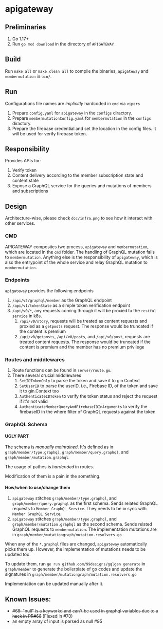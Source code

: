 # apigateway

## Preliminaries

1. Go 1.17+
2. Run `go mod download` in the directory of `APIGATEWAY`

## Build

Run `make all` or `make clean all` to compile the binaries, `apigateway` and `membermutation` in `bin/`.

## Run

Configurations file names are *implicitly* hardcoded in `cmd` via `vipers`

1. Prepare `config.yaml` for `apigateway` in the `configs` diractory.
2. Prepare `membermutationConfig.yaml` for `membermutation` in the `configs` diractory.
3. Prepare the firebase credential and set the location in the config files. It will be used for verify firebase token.

## Responsibility

Provides APIs for:

1. Verify token
2. Content delivery according to the member subscription state and content state
3. Expose a GraphQL service for the queries and mutations of members and subscriptions

## Design

Architecture-wise, please check `doc/infra.png` to see how it interact with other services.

### CMD

APIGATEWAY composites two process, `apigateway` and `membermutation`, which are located in the `cmd` folder. The handling of GraphQL mutation falls to `membermutation`. Anything else is the responsibility of `apigateway`, which is also the entrypoint of the whole service and relay GraphQL mutation to `membermutation`.

### Endpoints

`apigateway` provides the following endpoints

1. `/api/v2/graphql/member` as the GraphQL endpoint
2. `/api/v1/tokenState` as a simple token verification endpoint
3. `/api/v0/*`, any requests coming through it will be proxied to the `restful service` in k8s. 
   1. `/api/v0/story`, requests will be treated as content requests and proxied as a `getposts` request. The response would be truncated if the content is premium
   2. `/api/v0/getposts`, `/api/v0/posts`, and `/api/v0/post`, requests are treated content requests. The response would be truncated if the content is premium and the member has no premium privilege

### Routes and middlewares

1. Route functions can be found in `server/route.go`.
2. There several crucial middlewares
   1. `SetIDTokenOnly` to parse the token and save it to gin.Context
   2. `SetUserID` to parse the userID, i.e., Firebase ID, of the token and save it to gin.Context too
   3. `AuthenticateIDToken` to verify the token status and reject the request if it's not valid
   4. `AuthenticateMemberQueryAndFirebaseIDInArguments` to verify the firebaseID in the where filter of GraphQL requests against the token

### GraphQL Schema

#### UGLY PART

The schema is *manually maintained*. It's defined as in `graph/member/type.graphql`, `graph/member/query.graphql`, and `graph/member/mutation.graphql`.

The usage of pathes is *hardcoded* in routes.

Modification of them is a pain in the something.

#### How/when to use/change them

1. `apigateway` stitches `graph/member/type.graphql`, and `graph/member/query.graphql` as the first schema. Sends related GraphQL requests to `Member GraphQL Service`. They needs to be in sync with `Member GraphQL Service`.
2. `apigateway` stitches `graph/member/type.graphql`, and `graph/member/mutation.graphql` as the second schema. Sends related GraphQL requests to `membermutation`. The implementation mutations are in `graph/member/mutationgraph/mutation.resolvers.go`

When any of the `*.graphql` files are changed, `apigateway` automatically picks them up. However, the implementation of mutations needs to be updated too.

To update them, run `go run github.com/99designs/gqlgen generate` in `graph/member` to generate the boilerplate of go codes and update the signatures in `graph/member/mutationgraph/mutation.resolvers.go`

Implementation can be updated manually after it.

## Known Issues:
- ~~#68: "null" is a keyworkd and can't be used in graphql variables due to a hack in PR#66~~ (Fiexed in #70)
- an empty array of input is parsed as null #95

